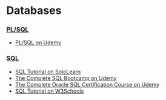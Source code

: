 
Databases
======

### [PL/SQL](https://github.com/ttltrk/DB/tree/master/PLSQL)

  * [PL/SQL on Udemy](https://github.com/ttltrk/DB/blob/master/PLSQL/DOC/UDEMY_PLSQL.MD)

### [SQL](https://github.com/ttltrk/DB/tree/master/SQL)

  * [SQL Tutorial on SoloLearn](https://github.com/ttltrk/DB/blob/master/SQL/DOC/SOLOLEARN_SQL.MD)
  * [The Complete SQL Bootcamp on Udemy](https://github.com/ttltrk/DB/blob/master/SQL/DOC/UDEMY_SQL_BOOT.MD)
  * [The Complete Oracle SQL Certification Course on Udemy](https://github.com/ttltrk/DB/blob/master/SQL/DOC/UDEMY_SQL_CER.MD)
  * [SQL Tutorial on W3Schools](https://github.com/ttltrk/DB/blob/master/SQL/DOC/W3SCHOOLS_SQL.MD)
